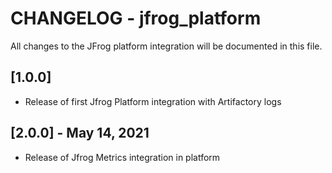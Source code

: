 # CHANGELOG - jfrog_platform
All changes to the JFrog platform integration will be documented in this file.

## [1.0.0]
* Release of first Jfrog Platform integration with Artifactory logs

## [2.0.0] - May 14, 2021
* Release of Jfrog Metrics integration in platform


